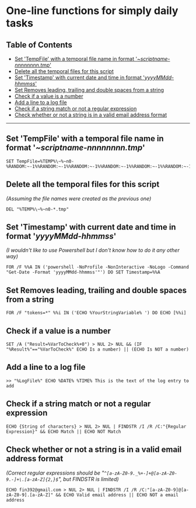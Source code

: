 # One-line functions for simply daily tasks

## Table of Contents <!-- omit in toc -->
- [Set 'TempFile' with a temporal file name in format '_~scriptname-nnnnnnnn.tmp_'](#set-tempfile-with-a-temporal-file-name-in-format-scriptname-nnnnnnnntmp)
- [Delete all the temporal files for this script](#delete-all-the-temporal-files-for-this-script)
- [Set 'Timestamp' with current date and time in format '_yyyyMMdd-hhmmss_'](#set-timestamp-with-current-date-and-time-in-format-yyyymmdd-hhmmss)
- [Set Removes leading, trailing and double spaces from a string](#set-removes-leading-trailing-and-double-spaces-from-a-string)
- [Check if a value is a number](#check-if-a-value-is-a-number)
- [Add a line to a log file](#add-a-line-to-a-log-file)
- [Check if a string match or not a regular expression](#check-if-a-string-match-or-not-a-regular-expression)
- [Check whether or not a string is in a valid email address format](#check-whether-or-not-a-string-is-in-a-valid-email-address-format)

---  

## Set 'TempFile' with a temporal file name in format '_~scriptname-nnnnnnnn.tmp_'

```Batch
SET TempFile=%TEMP%\~%~n0-%RANDOM:~-1%%RANDOM:~-1%%RANDOM:~-1%%RANDOM:~-1%%RANDOM:~-1%%RANDOM:~-1%%RANDOM:~-1%%RANDOM:~-1%.tmp
```

## Delete all the temporal files for this script
_(Assuming the file names were created as the previous one)_
```Batch
DEL "%TEMP%\~%~n0-*.tmp"
```

## Set 'Timestamp' with current date and time in format '_yyyyMMdd-hhmmss_'
_(I wouldn't like to use Powershell but I don't know how to do it any other way)_
```Batch
FOR /F %%A IN ('powershell -NoProfile -NonInteractive -NoLogo -Command "Get-Date -Format 'yyyyMMdd-hhmmss'"') DO SET Timestamp=%%A
```

## Set Removes leading, trailing and double spaces from a string
```Batch
FOR /F "tokens=*" %%i IN ('ECHO %YourStringVariable% ') DO ECHO [%%i]
```

## Check if a value is a number
```Batch
SET /A ("Result=%VarToCheck%+0") > NUL 2> NUL && (IF "%Result%"=="%VarToCheck%" ECHO Is a number) || (ECHO Is NOT a number)
```

## Add a line to a log file
```Batch
>> "%LogFile%" ECHO %DATE% %TIME% This is the text of the log entry to add
```

## Check if a string match or not a regular expression
```Batch
ECHO {String of characters} > NUL 2> NUL | FINDSTR /I /R /C:"{Regular Expression}" && ECHO Match || ECHO NOT Match
```

## Check whether or not a string is in a valid email address format
_(Correct regular expressions should be "```^[a-zA-Z0-9._%+-]+@[a-zA-Z0-9.-]+\.[a-zA-Z]{2,}$```", but FINDSTR is limited)_
```Batch
ECHO fin392@gmail.com > NUL 2> NUL | FINDSTR /I /R /C:"[a-zA-Z0-9]@[a-zA-Z0-9].[a-zA-Z]" && ECHO Valid email address || ECHO NOT a email address
```

